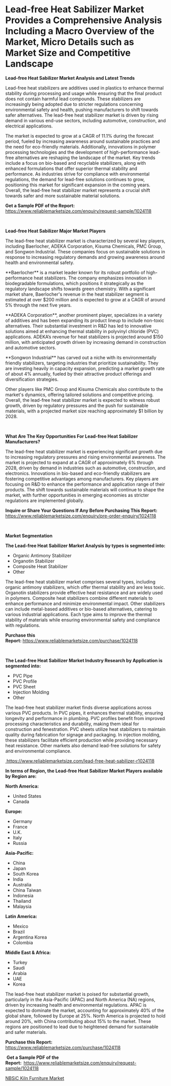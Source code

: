 <p><h1>Lead-free Heat Sabilizer Market Provides a Comprehensive Analysis Including a Macro Overview of the Market, Micro Details such as Market Size and Competitive Landscape</h1></p><p><strong>Lead-free Heat Sabilizer Market Analysis and Latest Trends</strong></p>
<p><p>Lead-free heat stabilizers are additives used in plastics to enhance thermal stability during processing and usage while ensuring that the final product does not contain harmful lead compounds. These stabilizers are increasingly being adopted due to stricter regulations concerning environmental safety and health, pushing manufacturers to shift towards safer alternatives. The lead-free heat stabilizer market is driven by rising demand in various end-use sectors, including automotive, construction, and electrical applications.</p><p>The market is expected to grow at a CAGR of 11.1% during the forecast period, fueled by increasing awareness around sustainable practices and the need for eco-friendly materials. Additionally, innovations in polymer processing technologies and the development of high-performance lead-free alternatives are reshaping the landscape of the market. Key trends include a focus on bio-based and recyclable stabilizers, along with enhanced formulations that offer superior thermal stability and performance. As industries strive for compliance with environmental regulations, the demand for lead-free solutions continues to grow, positioning this market for significant expansion in the coming years. Overall, the lead-free heat stabilizer market represents a crucial shift towards safer and more sustainable material solutions.</p></p>
<p><strong>Get a Sample PDF of the Report:&nbsp;</strong> <a href="https://www.reliablemarketsize.com/enquiry/request-sample/1024118?utm_campaign=2218&utm_medium=2&utm_source=Github&utm_content=ia&utm_term=01022025&utm_id=lead-free-heat-sabilizer">https://www.reliablemarketsize.com/enquiry/request-sample/1024118</a></p>
<p>&nbsp;</p>
<p><strong>Lead-free Heat Sabilizer Major Market Players</strong></p>
<p><p>The lead-free heat stabilizer market is characterized by several key players, including Baerlocher, ADEKA Corporation, Kisuma Chemicals, PMC Group, and Songwon Industrial. These companies focus on sustainable solutions in response to increasing regulatory demands and growing awareness around health and environmental safety.</p><p>**Baerlocher** is a market leader known for its robust portfolio of high-performance heat stabilizers. The company emphasizes innovation in biodegradable formulations, which positions it strategically as the regulatory landscape shifts towards green chemistry. With a significant market share, Baerlocher's revenue in the heat stabilizer segment is estimated at over $200 million and is expected to grow at a CAGR of around 5% through the next five years.</p><p>**ADEKA Corporation**, another prominent player, specializes in a variety of additives and has been expanding its product lineup to include non-toxic alternatives. Their substantial investment in R&D has led to innovative solutions aimed at enhancing thermal stability in polyvinyl chloride (PVC) applications. ADEKA’s revenue for heat stabilizers is projected around $150 million, with anticipated growth driven by increasing demand in construction and automotive sectors.</p><p>**Songwon Industrial** has carved out a niche with its environmentally friendly stabilizers, targeting industries that prioritize sustainability. They are investing heavily in capacity expansion, predicting a market growth rate of about 4% annually, fueled by their attractive product offerings and diversification strategies.</p><p>Other players like PMC Group and Kisuma Chemicals also contribute to the market's dynamics, offering tailored solutions and competitive pricing. Overall, the lead-free heat stabilizer market is expected to witness robust growth, driven by regulatory pressures and the push for sustainable materials, with a projected market size reaching approximately $1 billion by 2028.</p></p>
<p>&nbsp;</p>
<p><strong>What Are The Key Opportunities For Lead-free Heat Sabilizer Manufacturers?</strong></p>
<p><p>The lead-free heat stabilizer market is experiencing significant growth due to increasing regulatory pressures and rising environmental awareness. The market is projected to expand at a CAGR of approximately 6% through 2028, driven by demand in industries such as automotive, construction, and electronics. Innovations in bio-based and eco-friendly stabilizers are fostering competitive advantages among manufacturers. Key players are focusing on R&D to enhance the performance and application range of their products. The shift towards sustainable materials will continue to shape the market, with further opportunities in emerging economies as stricter regulations are implemented globally.</p></p>
<p><strong>Inquire or Share Your Questions If Any Before Purchasing This Report:</strong> <a href="https://www.reliablemarketsize.com/enquiry/pre-order-enquiry/1024118?utm_campaign=2218&utm_medium=2&utm_source=Github&utm_content=ia&utm_term=01022025&utm_id=lead-free-heat-sabilizer">https://www.reliablemarketsize.com/enquiry/pre-order-enquiry/1024118</a></p>
<p>&nbsp;</p>
<p><strong>Market Segmentation</strong></p>
<p><strong>The Lead-free Heat Sabilizer Market Analysis by types is segmented into:</strong></p>
<p><ul><li>Organic Antimony Stabilizer</li><li>Organotin Stabilizer</li><li>Composite Heat Stabilizer</li><li>Other</li></ul></p>
<p><p>The lead-free heat stabilizer market comprises several types, including organic antimony stabilizers, which offer thermal stability and are less toxic. Organotin stabilizers provide effective heat resistance and are widely used in polymers. Composite heat stabilizers combine different materials to enhance performance and minimize environmental impact. Other stabilizers can include metal-based additives or bio-based alternatives, catering to various industrial applications. Each type aims to improve the thermal stability of materials while ensuring environmental safety and compliance with regulations.</p></p>
<p><strong>Purchase this Report:&nbsp;</strong><a href="https://www.reliablemarketsize.com/purchase/1024118?utm_campaign=2218&utm_medium=2&utm_source=Github&utm_content=ia&utm_term=01022025&utm_id=lead-free-heat-sabilizer">https://www.reliablemarketsize.com/purchase/1024118</a></p>
<p>&nbsp;</p>
<p><strong>The Lead-free Heat Sabilizer Market Industry Research by Application is segmented into:</strong></p>
<p><ul><li>PVC Pipe</li><li>PVC Profile</li><li>PVC Sheet</li><li>Injection Molding</li><li>Other</li></ul></p>
<p><p>The lead-free heat stabilizer market finds diverse applications across various PVC products. In PVC pipes, it enhances thermal stability, ensuring longevity and performance in plumbing. PVC profiles benefit from improved processing characteristics and durability, making them ideal for construction and fenestration. PVC sheets utilize heat stabilizers to maintain quality during fabrication for signage and packaging. In injection molding, these stabilizers facilitate efficient production while providing necessary heat resistance. Other markets also demand lead-free solutions for safety and environmental compliance.</p></p>
<p><a href="https://www.reliablemarketsize.com/lead-free-heat-sabilizer-r1024118?utm_campaign=2218&utm_medium=2&utm_source=Github&utm_content=ia&utm_term=01022025&utm_id=lead-free-heat-sabilizer">&nbsp;https://www.reliablemarketsize.com/lead-free-heat-sabilizer-r1024118</a></p>
<p><strong>In terms of Region, the Lead-free Heat Sabilizer Market Players available by Region are:</strong></p>
<p>
    <p> <strong> North America: </strong>
        <ul>
            <li>United States</li>
            <li>Canada</li>
        </ul>
        </p> 
    <p> <strong> Europe: </strong>
        <ul>
            <li>Germany</li>
            <li>France</li>
            <li>U.K.</li>
            <li>Italy</li>
            <li>Russia</li>
        </ul>
        </p> 
    <p> <strong> Asia-Pacific: </strong>
        <ul>
            <li>China</li>
            <li>Japan</li>
            <li>South Korea</li>
            <li>India</li>
            <li>Australia</li>
            <li>China Taiwan</li>
            <li>Indonesia</li>
            <li>Thailand</li>
            <li>Malaysia</li>
        </ul>
        </p> 
    <p> <strong> Latin America: </strong>
        <ul>
            <li>Mexico</li>
            <li>Brazil</li>
            <li>Argentina Korea</li>
            <li>Colombia</li>
        </ul>
        </p> 
    <p> <strong> Middle East & Africa: </strong>
        <ul>
            <li>Turkey</li>
            <li>Saudi</li>
            <li>Arabia</li>
            <li>UAE</li>
            <li>Korea</li>
        </ul>
    </p>
    </p>
<p><p>The lead-free heat stabilizer market is poised for substantial growth, particularly in the Asia-Pacific (APAC) and North America (NA) regions, driven by increasing health and environmental regulations. APAC is expected to dominate the market, accounting for approximately 40% of the global share, followed by Europe at 25%. North America is projected to hold around 20%, with China contributing about 15% to the market. These regions are positioned to lead due to heightened demand for sustainable and safer materials.</p></p>
<p><strong>Purchase this Report: </strong><a href="https://www.reliablemarketsize.com/purchase/1024118?utm_campaign=2218&utm_medium=2&utm_source=Github&utm_content=ia&utm_term=01022025&utm_id=lead-free-heat-sabilizer">https://www.reliablemarketsize.com/purchase/1024118</a></p>
<p>&nbsp;<strong>Get a Sample PDF of the Report:&nbsp;&nbsp;</strong><a href="https://www.reliablemarketsize.com/enquiry/request-sample/1024118?utm_campaign=2218&utm_medium=2&utm_source=Github&utm_content=ia&utm_term=01022025&utm_id=lead-free-heat-sabilizer">https://www.reliablemarketsize.com/enquiry/request-sample/1024118</a></p>
<p><strong></strong></p>
<p><p><a href="https://github.com/edacruz6/Market-Research-Report-List-1/blob/main/nbsic-kiln-furniture-market.md?utm_campaign=2218&utm_medium=2&utm_source=Github&utm_content=ia&utm_term=01022025&utm_id=lead-free-heat-sabilizer">NBSiC Kiln Furniture Market</a></p></p>